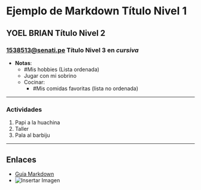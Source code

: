 # Ejemplo de Markdown Título Nivel 1

## YOEL BRIAN         Título Nivel 2
### 1538513@senati.pe Título Nivel 3 en *cursiva*

- **Notas**: 
  - #Mis hobbies (Lista ordenada)
  - Jugar con mi sobrino
  - Cocinar: 
    - #Mis comidas favoritas (lista no ordenada)

---

### Actividades
1. Papi a la huachina
2. Taller
3. Pala al barbiju

---

## Enlaces
- [Guía Markdown](https://www.markdownguide.org)
- ![Insertar Imagen](URL_DE_LA_IMAGEN)
